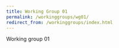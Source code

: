 ```yaml
---
title: Working Group 01
permalink: /workinggroups/wg01/
redirect_from: /workinggroups/index.html
---
```

Working group 01

